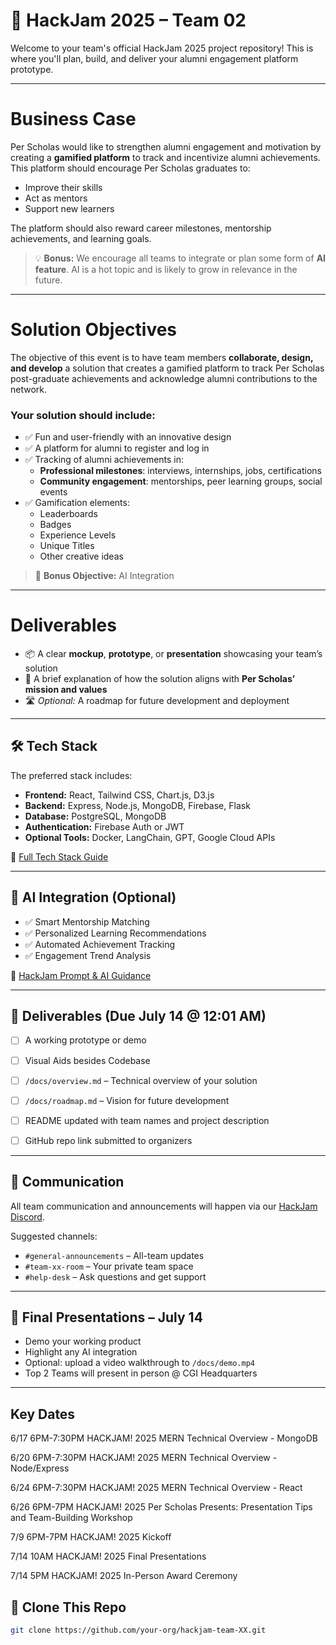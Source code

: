 # 🚀 HackJam 2025 – Team 02

Welcome to your team's official HackJam 2025 project repository! This is where you'll plan, build, and deliver your alumni engagement platform prototype.

---

# Business Case

Per Scholas would like to strengthen alumni engagement and motivation by creating a **gamified platform** to track and incentivize alumni achievements. This platform should encourage Per Scholas graduates to:

- Improve their skills  
- Act as mentors  
- Support new learners  

The platform should also reward career milestones, mentorship achievements, and learning goals.

> 💡 **Bonus:** We encourage all teams to integrate or plan some form of **AI feature**. AI is a hot topic and is likely to grow in relevance in the future.

---

# Solution Objectives

The objective of this event is to have team members **collaborate, design, and develop** a solution that creates a gamified platform to track Per Scholas post-graduate achievements and acknowledge alumni contributions to the network.

### Your solution should include:

- ✅ Fun and user-friendly with an innovative design  
- ✅ A platform for alumni to register and log in  
- ✅ Tracking of alumni achievements in:
  - **Professional milestones**: interviews, internships, jobs, certifications  
  - **Community engagement**: mentorships, peer learning groups, social events  
- ✅ Gamification elements:
  - Leaderboards  
  - Badges  
  - Experience Levels  
  - Unique Titles  
  - Other creative ideas  

> 🎯 **Bonus Objective:** AI Integration

---

# Deliverables

- 📦 A clear **mockup**, **prototype**, or **presentation** showcasing your team’s solution  
- 📝 A brief explanation of how the solution aligns with **Per Scholas’ mission and values**  
- 🛣️ *Optional:* A roadmap for future development and deployment  


---

## 🛠 Tech Stack

The preferred stack includes:

- **Frontend:** React, Tailwind CSS, Chart.js, D3.js  
- **Backend:** Express, Node.js, MongoDB, Firebase, Flask  
- **Database:** PostgreSQL, MongoDB  
- **Authentication:** Firebase Auth or JWT  
- **Optional Tools:** Docker, LangChain, GPT, Google Cloud APIs  

📎 [Full Tech Stack Guide](https://docs.google.com/document/d/1PQK927w34wE9dT0KAaeyE_TE6h_KVmFwS6DMY2cWMH8/edit)

---

## 🤖 AI Integration (Optional)

- ✅ Smart Mentorship Matching  
- ✅ Personalized Learning Recommendations  
- ✅ Automated Achievement Tracking  
- ✅ Engagement Trend Analysis

📎 [HackJam Prompt & AI Guidance](https://docs.google.com/document/d/13BNfXcpCsSEtz1f32UClN8RCdR9sLQMm/edit#heading=h.f2drw5xgfrz2)

---

## 💾 Deliverables (Due July 14 @ 12:01 AM)

- [ ] A working prototype or demo
- [ ] Visual Aids besides Codebase
- [ ] `/docs/overview.md` – Technical overview of your solution
- [ ] `/docs/roadmap.md` – Vision for future development
- [ ] README updated with team names and project description
- [ ] GitHub repo link submitted to organizers
      

---

## 📣 Communication

All team communication and announcements will happen via our [HackJam Discord](https://discord.gg/SWy2sRR6).

Suggested channels:
- `#general-announcements` – All-team updates
- `#team-xx-room` – Your private team space
- `#help-desk` – Ask questions and get support


---

## 🎤 Final Presentations – July 14


- Demo your working product  
- Highlight any AI integration  
- Optional: upload a video walkthrough to `/docs/demo.mp4`
- Top 2 Teams will present in person @ CGI Headquarters

---
## Key Dates 

6/17 6PM-7:30PM HACKJAM! 2025 MERN Technical Overview - MongoDB
 
6/20 6PM-7:30PM HACKJAM! 2025 MERN Technical Overview - Node/Express
 
6/24 6PM-7:30PM HACKJAM! 2025 MERN Technical Overview - React
 
6/26 6PM-7PM HACKJAM! 2025 Per Scholas Presents: Presentation Tips and Team-Building Workshop

7/9 6PM-7PM HACKJAM! 2025 Kickoff
 
7/14 10AM HACKJAM! 2025 Final Presentations
 
7/14 5PM HACKJAM! 2025 In-Person Award Ceremony

## 🧭 Clone This Repo

```bash
git clone https://github.com/your-org/hackjam-team-XX.git
